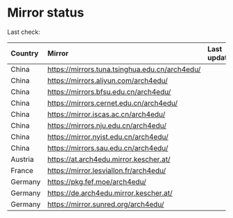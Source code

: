 <script src="./time.js"></script>
# Mirror status
Last check: <script type="text/javascript">localize(1738794147.8056087);</script>

|Country|Mirror|Last update|
|:------|:-----|:----------|
|China|https://mirrors.tuna.tsinghua.edu.cn/arch4edu/|<script type="text/javascript">localize(1738737666);</script>|
|China|https://mirrors.aliyun.com/arch4edu/|<script type="text/javascript">localize(1738737666);</script>|
|China|https://mirrors.bfsu.edu.cn/arch4edu/|<script type="text/javascript">localize(1738737666);</script>|
|China|https://mirrors.cernet.edu.cn/arch4edu/|<script type="text/javascript">localize(1738737666);</script>|
|China|https://mirror.iscas.ac.cn/arch4edu/|<script type="text/javascript">localize(1738737666);</script>|
|China|https://mirrors.nju.edu.cn/arch4edu/|<script type="text/javascript">localize(1738737666);</script>|
|China|https://mirror.nyist.edu.cn/arch4edu/|<script type="text/javascript">localize(1738737666);</script>|
|China|https://mirrors.sau.edu.cn/arch4edu/|<script type="text/javascript">localize(1731653531);</script>|
|Austria|https://at.arch4edu.mirror.kescher.at/|<script type="text/javascript">localize(1738737666);</script>|
|France|https://mirror.lesviallon.fr/arch4edu/|<script type="text/javascript">localize(1738737666);</script>|
|Germany|https://pkg.fef.moe/arch4edu/|<script type="text/javascript">localize(1738737666);</script>|
|Germany|https://de.arch4edu.mirror.kescher.at/|<script type="text/javascript">localize(1738737666);</script>|
|Germany|https://mirror.sunred.org/arch4edu/|<script type="text/javascript">localize(1738737666);</script>|

<script src="./tablefilter/tablefilter.js"></script>
<script src="./table.js"></script>